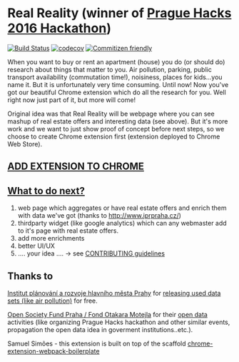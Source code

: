 # Real Reality (winner of [Prague Hacks 2016 Hackathon](http://www.praguehacks.cz/)) 

[![Build Status](https://travis-ci.org/realreality/reality-plugin.svg?branch=master)](https://travis-ci.org/realreality/reality-plugin) [![codecov](https://codecov.io/gh/realreality/reality-plugin/branch/master/graph/badge.svg)](https://codecov.io/gh/realreality/reality-plugin) [![Commitizen friendly](https://img.shields.io/badge/commitizen-friendly-brightgreen.svg)](http://commitizen.github.io/cz-cli/)


When you want to buy or rent an apartment (house) you do (or should do) research about things that matter to you. Air pollution, parking, public transport availability (commutation time!), noisiness, places for kids...you name it. But it is unfortunately very time consuming. Until now! Now you've got our beautiful Chrome extension which do all the research for you. Well right now just part of it, but more will come!

Original idea was that Real Reality will be webpage where you can see mashup of real estate offers and interesting data (see above). But it's more work and we want to just show proof of concept before next steps, so we choose to create Chrome extension first (extension deployed to Chrome Web Store).

## [ADD EXTENSION TO CHROME](https://chrome.google.com/webstore/detail/real-reality/obkcimklomeknmfjmglfggenjijioenj?utm_source=gmail)

## [What to do next?](https://github.com/realreality/reality-plugin/projects)

1. web page which aggregates or have real estate offers and enrich them with data we've got (thanks to http://www.iprpraha.cz/)
1. thirdparty widget (like google analytics) which can any webmaster add to it's page with real estate offers.
1. add more enrichments
1. better UI/UX
1. .... your idea .... -> see [CONTRIBUTING guidelines](https://github.com/realreality/reality-plugin/blob/master/CONTRIBUTING.md)


## Thanks to

[Institut plánování a rozvoje hlavního města Prahy](http://www.iprpraha.cz/) for [releasing used data sets (like air pollution)](http://www.geoportalpraha.cz/cs/clanek/271/prazska-otevrena-data) for free.

[Open Society Fund Praha / Fond Otakara Motejla](http://www.otevrenadata.cz/) for their [open data](https://en.wikipedia.org/wiki/Open_data) activities (like organizing Prague Hacks hackathon and other similar events, propagation the open data idea in goverment institutions..etc.). 

 Samuel Simões - this extension is built on top of the scaffold [chrome-extension-webpack-boilerplate](https://github.com/samuelsimoes/chrome-extension-webpack-boilerplate)




